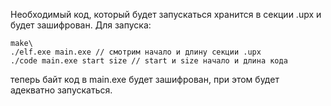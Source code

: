 Необходимый код, который будет запускаться хранится в секции .upx и будет зашифрован.
Для запуска:
	
	make\
	./elf.exe main.exe // смотрим начало и длину секции .upx
	./code main.exe start size // start и size начало и длина кода
	
теперь байт код в main.exe будет зашифрован, при этом будет адекватно запускаться.
